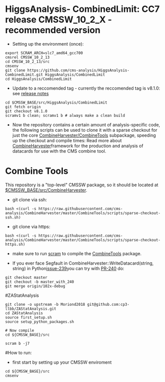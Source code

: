 # HiggsAnalysis- CombinedLimit: CC7 release CMSSW_10_2_X - recommended version
- Setting up the environment (once):
```
export SCRAM_ARCH=slc7_amd64_gcc700
cmsrel CMSSW_10_2_13
cd CMSSW_10_2_13/src
cmsenv
git clone https://github.com/cms-analysis/HiggsAnalysis-CombinedLimit.git HiggsAnalysis/CombinedLimit
cd HiggsAnalysis/CombinedLimit
```
- Update to a reccomended tag - currently the reccomended tag is v8.1.0: see [release notes](https://github.com/cms-analysis/HiggsAnalysis-CombinedLimit/releases/tag/v8.1.0)

```
cd $CMSSW_BASE/src/HiggsAnalysis/CombinedLimit
git fetch origin
git checkout v8.1.0
scramv1 b clean; scramv1 b # always make a clean build
```

- Now the repository contains a certain amount of analysis-specific code, the following scripts can be used to clone it with a sparse checkout for just the core [CombineHarvester/CombineTools](https://github.com/cms-analysis/CombineHarvester/tree/master/CombineTools) subpackage, speeding up the checkout and compile times:
Read more about [CombineHarvester](http://cms-analysis.github.io/CombineHarvester/)framework for the production and analysis of datacards for use with the CMS combine tool. 

# Combine Tools
This repository is a "top-level" CMSSW package, so it should be located at [$CMSSW_BASE/src/CombineHarvester](). 
- git clone via ssh:
```
bash <(curl -s https://raw.githubusercontent.com/cms-analysis/CombineHarvester/master/CombineTools/scripts/sparse-checkout-ssh.sh)
```
- git clone via https:
```
bash <(curl -s https://raw.githubusercontent.com/cms-analysis/CombineHarvester/master/CombineTools/scripts/sparse-checkout-https.sh)
```
- make sure to run [scram]() to compile the [CombineTools]() package.

- If you ever face Segfault in CombineHarvester::WriteDatacard(string, string) in Python[issue-239](https://github.com/cms-analysis/CombineHarvester/issues/239)you can try with [PR-240](https://github.com/cms-analysis/CombineHarvester/pull/240) do:
```
git checkout master
git checkout -b master_with_240
git merge origin/102x-debug
```

#ZAStatAnalysis
```
git clone -o upstream -b Moriond2018 git@github.com:cp3-llbb/ZAStatAnalysis.git
cd ZAStatAnalysis
source first_setup.sh
source setup_python_packages.sh

# Now compile
cd ${CMSSW_BASE}/src

scram b -j7
```

#How to run:
- first start by setting up your CMSSW enviroment 
```
cd ${CMSSW_BASE}/src
cmsenv
```


